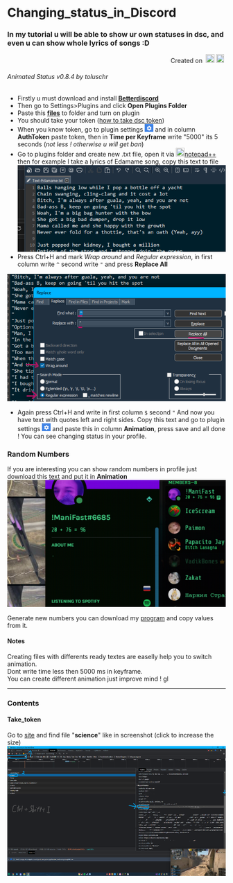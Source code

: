 # Changing_status_in_Discord 

### In my tutorial u will be able to show ur own statuses in dsc, and even u can show whole lyrics of songs :D<br/>
<p align="right">Created on  <img src="https://upload.wikimedia.org/wikipedia/commons/thumb/9/99/Unofficial_JavaScript_logo_2.svg/1024px-Unofficial_JavaScript_logo_2.svg.png" width="20" height="20"/> <img src="https://upload.wikimedia.org/wikipedia/commons/thumb/1/18/ISO_C%2B%2B_Logo.svg/1822px-ISO_C%2B%2B_Logo.svg.png" width="18" height="20"/> <!--<img src="https://upload.wikimedia.org/wikipedia/commons/thumb/6/69/Notepad%2B%2B_Logo.svg/2367px-Notepad%2B%2B_Logo.svg.png" width="20" height="20"/>--><p/>

###### Animated Status v0.8.4 by toluschr

 
+ Firstly u must download and install **[Betterdiscord](https://betterdiscord.app/)**</br>
+ Then go to Settings>Plugins and click **Open Plugins Folder**</br>
+ Paste this **[files](https://downgit.github.io/#/home?url=https://github.com/ManiFast/Changing_status_in_Discord/tree/main/Plugins_files)** to folder and turn on plugin</br>  
+ You should take your token ([how to take dsc token](#take_token))</br>
+ When you know token, go to plugin settings <img src="https://github.com/ManiFast/Changing_status_in_Discord/blob/main/Photoes/Screenshot%202022-04-30%20124523.png" width="20" height="18" alt="Settings"/> and in column **AuthToken** paste token, then in **Time per Keyframe** write "5000" its 5 seconds (*not less ! otherwise u will get ban*)
+ Go to plugins folder and create new .txt file, open it via <img src="https://upload.wikimedia.org/wikipedia/commons/thumb/6/69/Notepad%2B%2B_Logo.svg/2367px-Notepad%2B%2B_Logo.svg.png" width="20" height="20"/>[notepad++](https://notepad-plus-plus.org/downloads/v8.2.1/) then for example I take a lyrics of Edamame song, copy this text to file <br/><img  src="https://github.com/ManiFast/Changing_status_in_Discord/blob/main/Photoes/textSongUsual.png" width="500" height="200"/>
+ Press Ctrl+H and mark *Wrap around* and *Regular expression*, in first column write ```^``` second write ```"``` and press **Replace All**
<img src="https://github.com/ManiFast/Changing_status_in_Discord/blob/main/Photoes/leftAdd.png" />

+ Again press Ctrl+H and write in first column ```$``` second ```"```
And now you have text with quotes left and right sides. Copy this text and go to plugin settings <img src="https://github.com/ManiFast/Changing_status_in_Discord/blob/main/Photoes/Screenshot%202022-04-30%20124523.png" width="20" height="18" alt="Settings"/> and paste this in column **Animation**, press save and all done ! You can see changing status in your profile.

### Random Numbers
If you are interesting you can show random numbers in profile just download this [text](https://github.com/ManiFast/Changing_status_in_Discord/blob/main/NumbersCount/Text-numbers.txt) and put it in **Animation**
<img src="https://github.com/ManiFast/Changing_status_in_Discord/blob/main/NumbersCount/Nums.png"/>

Generate new numbers you can download my [program](https://downgit.github.io/#/home?url=https://github.com/ManiFast/Changing_status_in_Discord/blob/main/NumbersCount/RandomGenerate.cpp) and copy values from it.

#### Notes
Creating files with differents ready textes are easelly help you to switch animation.<br/>
Dont write time less then 5000 ms in keyframe.<br/>
You can create different animation just improve mind ! gl

 ---
### Contents
#### Take_token
Go to [site](https://discordhelp.net/discord-token) and find file "**science**" like in screenshot (click to increase the size)
<img src="https://github.com/ManiFast/Changing_status_in_Discord/blob/main/Photoes/Screenshot%20(116).png" width="600" height="300" alt="drawing"/>
